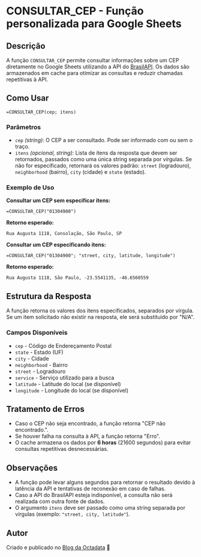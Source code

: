 # CONSULTAR\_CEP - Função personalizada para Google Sheets

## Descrição

A função `CONSULTAR_CEP` permite consultar informações sobre um CEP diretamente no Google Sheets utilizando a API do [BrasilAPI](https://brasilapi.com.br/). Os dados são armazenados em cache para otimizar as consultas e reduzir chamadas repetitivas à API.

## Como Usar

```excel
=CONSULTAR_CEP(cep; itens)
```

### Parâmetros

- `cep` *(string)*: O CEP a ser consultado. Pode ser informado com ou sem o traço.
- `itens` *(opcional, string)*: Lista de itens da resposta que devem ser retornados, passados como uma única string separada por vírgulas. Se não for especificado, retornará os valores padrão: `street` (logradouro), `neighborhood` (bairro), `city` (cidade) e `state` (estado).

### Exemplo de Uso

**Consultar um CEP sem especificar itens:**

```excel
=CONSULTAR_CEP("01304900")
```

**Retorno esperado:**

```
Rua Augusta 1118, Consolação, São Paulo, SP
```

**Consultar um CEP especificando itens:**

```excel
=CONSULTAR_CEP("01304900"; "street, city, latitude, longitude")
```

**Retorno esperado:**

```
Rua Augusta 1118, São Paulo, -23.5541135, -46.6560559
```

## Estrutura da Resposta

A função retorna os valores dos itens especificados, separados por vírgula. Se um item solicitado não existir na resposta, ele será substituído por "N/A".

### Campos Disponíveis

- `cep` - Código de Endereçamento Postal
- `state` - Estado (UF)
- `city` - Cidade
- `neighborhood` - Bairro
- `street` - Logradouro
- `service` - Serviço utilizado para a busca
- `latitude` - Latitude do local (se disponível)
- `longitude` - Longitude do local (se disponível)

## Tratamento de Erros

- Caso o CEP não seja encontrado, a função retorna "CEP não encontrado.".
- Se houver falha na consulta à API, a função retorna "Erro".
- O cache armazena os dados por **6 horas** (21600 segundos) para evitar consultas repetitivas desnecessárias.

## Observações

- A função pode levar alguns segundos para retornar o resultado devido à latência da API e tentativas de reconexão em caso de falhas.
- Caso a API do BrasilAPI esteja indisponível, a consulta não será realizada com outra fonte de dados.
- O argumento `itens` deve ser passado como uma string separada por vírgulas (exemplo: `"street, city, latitude"`).

## Autor

Criado e publicado no [Blog da Octadata](https://octadata.com.br) 🚀

